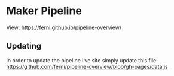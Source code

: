 # Maker Pipeline

View: https://ferni.github.io/pipeline-overview/

## Updating

In order to update the pipeline live site simply update this file: https://github.com/ferni/pipeline-overview/blob/gh-pages/data.js
